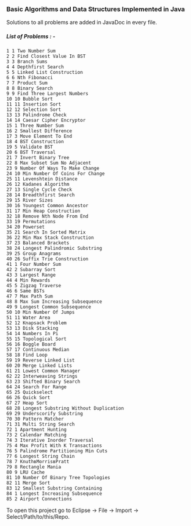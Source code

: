 ### Basic Algorithms and Data Structures Implemented in Java

Solutions to all problems are added in JavaDoc in every file.

##### List of Problems : -

	1 1 Two Number Sum
	2 2 Find Closest Value In BST
	3 3 Branch Sums
	4 4 Depthfirst Search
	5 5 Linked List Construction
	6 6 Nth Fibonacci
	7 7 Product Sum
	8 8 Binary Search
	9 9 Find Three Largest Numbers
	10 10 Bubble Sort
	11 11 Insertion Sort
	12 12 Selection Sort
	13 13 Palindrome Check
	14 14 Caesar Cipher Encryptor
	15 1 Three Number Sum
	16 2 Smallest Difference
	17 3 Move Element To End
	18 4 BST Construction
	19 5 Validate BST
	20 6 BST Traversal
	21 7 Invert Binary Tree
	22 8 Max Subset Sum No Adjacent
	23 9 Number Of Ways To Make Change
	24 10 Min Number Of Coins For Change
	25 11 Levenshtein Distance
	26 12 Kadanes Algorithm
	27 13 Single Cycle Check
	28 14 Breadthfirst Search
	29 15 River Sizes
	30 16 Youngest Common Ancestor
	31 17 Min Heap Construction
	32 18 Remove Nth Node From End
	33 19 Permutations
	34 20 Powerset
	35 21 Search In Sorted Matrix
	36 22 Min Max Stack Construction
	37 23 Balanced Brackets
	38 24 Longest Palindromic Substring
	39 25 Group Anagrams
	40 26 Suffix Trie Construction
	41 1 Four Number Sum
	42 2 Subarray Sort
	43 3 Largest Range
	44 4 Min Rewards
	45 5 Zigzag Traverse
	46 6 Same BSTs
	47 7 Max Path Sum
	48 8 Max Sum Increasing Subsequence
	49 9 Longest Common Subsequence
	50 10 Min Number Of Jumps
	51 11 Water Area
	52 12 Knapsack Problem
	53 13 Disk Stacking
	54 14 Numbers In Pi
	55 15 Topological Sort
	56 16 Boggle Board
	57 17 Continuous Median
	58 18 Find Loop
	59 19 Reverse Linked List
	60 20 Merge Linked Lists
	61 21 Lowest Common Manager
	62 22 Interweaving Strings
	63 23 Shifted Binary Search
	64 24 Search For Range
	65 25 Quickselect
	66 26 Quick Sort
	67 27 Heap Sort
	68 28 Longest Substring Without Duplication
	69 29 Underscorify Substring
	70 30 Pattern Matcher
	71 31 Multi String Search
	72 1 Apartment Hunting
	73 2 Calendar Matching
	74 3 Iterative Inorder Traversal
	75 4 Max Profit With K Transactions
	76 5 Palindrome Partitioning Min Cuts
	77 6 Longest String Chain
	78 7 KnuthвMorrisвPratt
	79 8 Rectangle Mania
	80 9 LRU Cache
	81 10 Number Of Binary Tree Topologies
	82 11 Merge Sort
	83 12 Smallest Substring Containing
	84 1 Longest Increasing Subsequence
	85 2 Airport Connections

	
	
To open this project go to Eclipse -> File -> Import -> Select/Path/to/this/Repo.